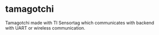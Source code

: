 # tamagotchi

Tamagotchi made with TI Sensortag which communicates with backend with UART or wireless communication.
